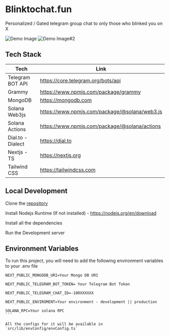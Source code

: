 
# Blinktochat.fun

Personalized / Gated telegram group chat to only those who blinked you on X

![Demo Image](https://github.com/scriptscrypt/tg-blink/blob/main/screenshots/btc.gif)
![Demo Image#2](https://github.com/scriptscrypt/tg-blink/blob/main/screenshots/btcLarge.png)

## Tech Stack

| Tech | Link |
| ----------------- | ----------------- |
| Telegram BOT API | https://core.telegram.org/bots/api
| Grammy | https://www.npmjs.com/package/grammy
| MongoDB | https://mongodb.com
| Solana Web3js | https://www.npmjs.com/package/@solana/web3.js
| Solana Actions | https://www.npmjs.com/package/@solana/actions
| Dial.to - Dialect | https://dial.to
| Nextjs - TS | https://nextjs.org
| Tailwind CSS | https://tailwindcss.com


## Local Development 

Clone the [repository](https://github.com/scriptscrypt/tg-blink)

Install Nodejs Runtime (If not installed) - https://nodejs.org/en/download

Install all the dependencies 

Run the Development server

## Environment Variables

To run this project, you will need to add the following environment variables to your .env file

````
NEXT_PUBLIC_MONGODB_URI=Your Mongo DB URI

NEXT_PUBLIC_TELEGRAM_BOT_TOKEN= Your Telegram Bot Token

NEXT_PUBLIC_TELEGRAM_CHAT_ID=-100XXXXXX

NEXT_PUBLIC_ENVIROMENT=Your environment - development || production

SOLANA_RPC=Your solana RPC
```

All the configs for it will be available in `src/lib/envConfig/envConfig.ts`

